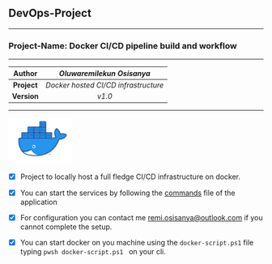## DevOps-Project ##
--------------------

### Project-Name: Docker CI/CD pipeline build and workflow ###
--------------------------------------------------------------


| Author  |  *Oluwaremilekun Osisanya* |
|:-------:| :---------:|
| **Project** |  *Docker hosted CI/CD infrastructure* |
| **Version** |  *v1.0* | 

---------------------------------------------------------------

![Docker](./asset/docker-reimg.png)

- [X] Project to locally host a full fledge CI/CD infrastructure on docker.
- [x] You can start the services by following the [commands](./commands.md) file of the application
- [x] For configuration you can contact me <remi.osisanya@outlook.com> if you cannot complete the setup.
- [x] You can start docker on you machine using the `docker-script.ps1` file typing `pwsh docker-script.ps1 ` on your cli.

